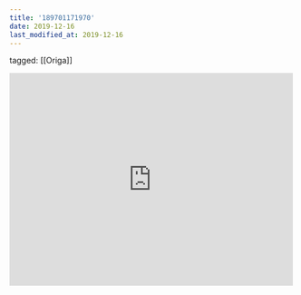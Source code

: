 ```yaml
---
title: '189701171970'
date: 2019-12-16
last_modified_at: 2019-12-16
---
```

tagged: [[Origa]]
<iframe allow="accelerometer; autoplay; clipboard-write; encrypted-media; gyroscope; picture-in-picture" allowfullscreen="" frameborder="0" height="375" id="youtube_iframe" src="https://www.youtube.com/embed/04_rDXjQuoQ?feature=oembed&amp;enablejsapi=1&amp;origin=https://safe.txmblr.com&amp;wmode=opaque" width="500"></iframe>